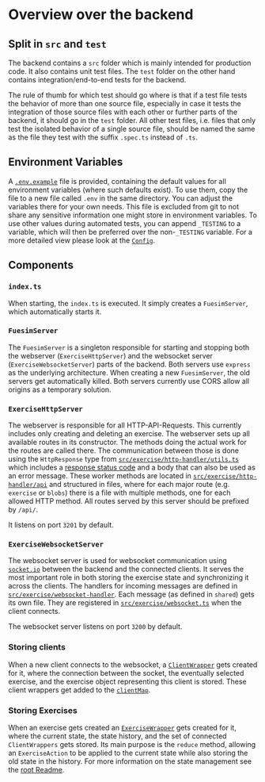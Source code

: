 # Overview over the backend

## Split in `src` and `test`

The backend contains a `src` folder which is mainly intended for production code. It also contains unit test files.
The `test` folder on the other hand contains integration/end-to-end tests for the backend.

The rule of thumb for which test should go where is that if a test file tests the behavior of more than one source file, especially in case it tests the integration of those source files with each other or further parts of the backend, it should go in the `test` folder.
All other test files, i.e. files that only test the isolated behavior of a single source file, should be named the same as the file they test with the suffix `.spec.ts` instead of `.ts`.

## Environment Variables

A [`.env.example`](.env.example) file is provided, containing the default values for all environment variables (where such defaults exist).
To use them, copy the file to a new file called `.env` in the same directory. You can adjust the variables there for your own needs. This file is excluded from git to not share any sensitive information one might store in environment variables.
To use other values during automated tests, you can append `_TESTING` to a variable, which will then be preferred over the non-`_TESTING` variable.
For a more detailed view please look at the [`Config`](src/config.ts).

## Components

### `index.ts`

When starting, the `index.ts` is executed. It simply creates a `FuesimServer`, which automatically starts it.

### `FuesimServer`

The `FuesimServer` is a singleton responsible for starting and stopping both the webserver (`ExerciseHttpServer`) and the websocket server (`ExerciseWebsocketServer`) parts of the backend.
Both servers use `express` as the underlying architecture.
When creating a new `FuesimServer`, the old servers get automatically killed.
Both servers currently use CORS allow all origins as a temporary solution.

### `ExerciseHttpServer`

The webserver is responsible for all HTTP-API-Requests. This currently includes only creating and deleting an exercise.
The webserver sets up all available routes in its constructor. The methods doing the actual work for the routes are called there.
The communication between those is done using the `HttpResponse` type from [`src/exercise/http-handler/utils.ts`](src/exercise/http-handler/utils.ts) which includes a [response status code](https://developer.mozilla.org/en-US/docs/Web/HTTP/Status) and a body that can also be used as an error message.
These worker methods are located in [`src/exercise/http-handler/api`](src/exercise/http-handler/api) and structured in files, where for each major route (e.g. `exercise` or `blobs`) there is a file with multiple methods, one for each allowed HTTP method.
All routes served by this server should be prefixed by `/api/`.

It listens on port `3201` by default.

### `ExerciseWebsocketServer`

The websocket server is used for websocket communication using [`socket.io`](https://socket.io/) between the backend and the connected clients.
It serves the most important role in both storing the exercise state and synchronizing it across the clients.
The handlers for incoming messages are defined in [`src/exercise/websocket-handler`](src/exercise/websocket-handler). Each message (as defined in `shared`) gets its own file.
They are registered in [`src/exercise/websocket.ts`](src/exercise/websocket.ts) when the client connects.

The websocket server listens on port `3200` by default.

### Storing clients

When a new client connects to the websocket, a [`ClientWrapper`](src/exercise/client-wrapper.ts) gets created for it, where the connection between the socket, the eventually selected exercise, and the exercise object representing this client is stored.
These client wrappers get added to the [`clientMap`](src/exercise/client-map.ts).

### Storing Exercises

When an exercise gets created an [`ExerciseWrapper`](src/exercise/exercise-wrapper.ts) gets created for it, where the current state, the state history, and the set of connected `ClientWrappers` gets stored.
Its main purpose is the `reduce` method, allowing an `ExerciseAction` to be applied to the current state while also storing the old state in the history. For more information on the state management see the [root Readme](../README.md#state-management-and-synchronisation).
